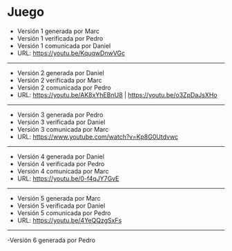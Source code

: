 # Juego
- Versión 1 generada por Marc
- Versión 1 verificada por Pedro
- Versión 1 comunicada por Daniel
- URL: https://youtu.be/KquqwDnwVGc

----------------
- Versión 2 generada por Daniel
- Versión 2 verificada por Marc
- Versión 2 comunicada por Pedro
- URL:  https://youtu.be/AK8xYhEBnU8 | https://youtu.be/o3ZpDaJsXHo

----------------
- Versión 3 generada por Pedro
- Versión 3 verificada por Daniel
- Versión 3 comunicada por Marc
- URL: https://www.youtube.com/watch?v=Kp8G0Utdvwc

----------------
- Versión 4 generada por Daniel
- Versión 4 verificada por Pedro
- Versión 4 comunicada por Marc
- URL: https://youtu.be/0-f4qJY7GvE

----------------
- Versión 5 generada por Marc
- Versión 5 verificada por Daniel
- Versión 5 comunicada por Pedro
- URL: https://youtu.be/4YeQQzgSxFs

----------------
-Versión 6 generada por Pedro